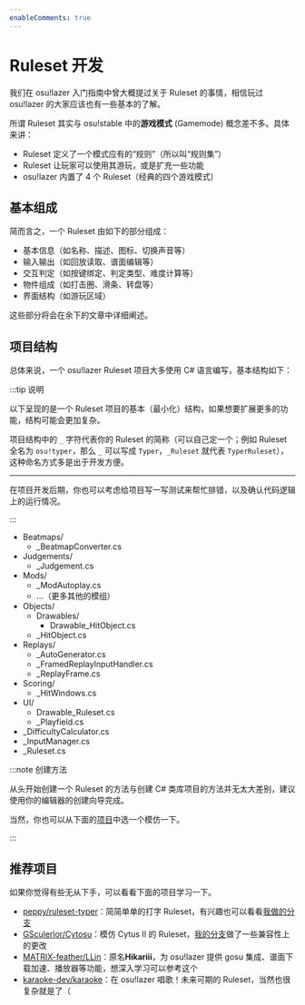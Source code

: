 ```yaml
---
enableComments: true
---
```


# Ruleset 开发

我们在 osu!lazer 入门指南中曾大概提过关于 Ruleset 的事情，相信玩过 osu!lazer 的大家应该也有一些基本的了解。

所谓 Ruleset 其实与 osu!stable 中的**游戏模式** (Gamemode) 概念差不多。具体来讲：

- Ruleset 定义了一个模式应有的“规则”（所以叫“规则集”）
- Ruleset 让玩家可以使用其游玩，或是扩充一些功能
- osu!lazer 内置了 4 个 Ruleset（经典的四个游戏模式）

## 基本组成

简而言之，一个 Ruleset 由如下的部分组成：

- 基本信息（如名称、描述、图标、切换声音等）
- 输入输出（如回放读取、谱面编辑等）
- 交互判定（如按键绑定、判定类型、难度计算等）
- 物件组成（如打击圈、滑条、转盘等）
- 界面结构（如游玩区域）

这些部分将会在余下的文章中详细阐述。

## 项目结构

总体来说，一个 osu!lazer Ruleset 项目大多使用 C# 语言编写，基本结构如下：

:::tip 说明

以下呈现的是一个 Ruleset 项目的基本（最小化）结构，如果想要扩展更多的功能，结构可能会更加复杂。

项目结构中的 `_` 字符代表你的 Ruleset 的简称（可以自己定一个；例如 Ruleset 全名为 `osu!typer`，那么 `_` 可以写成 `Typer`，`_Ruleset` 就代表 `TyperRuleset`），这种命名方式多是出于开发方便。

---

在项目开发后期，你也可以考虑给项目写一写测试来帮忙排错，以及确认代码逻辑上的运行情况。

:::

- Beatmaps/
  - _BeatmapConverter.cs
- Judgements/
  - _Judgement.cs
- Mods/
  - _ModAutoplay.cs
  - ...（更多其他的模组）
- Objects/
  - Drawables/
    - Drawable_HitObject.cs
  - _HitObject.cs
- Replays/
  - _AutoGenerator.cs
  - _FramedReplayInputHandler.cs
  - _ReplayFrame.cs
- Scoring/
  - _HitWindows.cs
- UI/
  - Drawable_Ruleset.cs
  - _Playfield.cs
- _DifficultyCalculator.cs
- _InputManager.cs
- _Ruleset.cs

:::note 创建方法

从头开始创建一个 Ruleset 的方法与创建 C# 类库项目的方法并无太大差别，建议使用你的编辑器的创建向导完成。

当然，你也可以从下面的[项目](#推荐项目)中选一个模仿一下。

:::

## 推荐项目

如果你觉得有些无从下手，可以看看下面的项目学习一下。

- [peppy/ruleset-typer](https://github.com/peppy/ruleset-typer)：简简单单的打字 Ruleset，有兴趣也可以看看[我做的分支](https://github.com/CloneWith/ruleset-typer)
- [GSculerlor/Cytosu](https://github.com/GSculerlor/Cytosu)：模仿 Cytus II 的 Ruleset，[我的分支](https://github.com/CloneWith/Cytosu)做了一些兼容性上的更改
- [MATRIX-feather/LLin](https://github.com/MATRIX-feather/LLin)：原名**Hikariii**，为 osu!lazer 提供 gosu 集成、谱面下载加速、播放器等功能，想深入学习可以参考这个
- [karaoke-dev/karaoke](https://github.com/karaoke-dev/karaoke)：在 osu!lazer 唱歌！未来可期的 Ruleset，当然也很复杂就是了（
